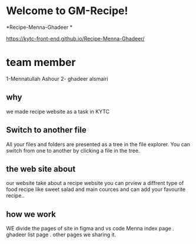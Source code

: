  

# Welcome to GM-Recipe!

*Recipe-Menna-Ghadeer *

https://kytc-front-end.github.io/Recipe-Menna-Ghadeer/

# team member

1-Mennatullah Ashour 
2- ghadeer alsmairi

## why

we made recipe website  as a task in KYTC 

## Switch to another file

All your files and folders are presented as a tree in the file explorer. You can switch from one to another by clicking a file in the tree.




## the web site about 

our website take about a recipe website you can prview a diffrent type of  food recipe like sweet salad and main cources and can add your favourite recipe..

## how we work

WE  divide the pages of site in  figma and vs code 
 Menna index page .
 ghadeer list page .
 other pages we sharing it.


 

